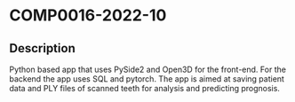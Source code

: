 # COMP0016-2022-10
## Description
Python based app that uses PySide2 and Open3D for the front-end. For the backend the app uses SQL and pytorch. The app is aimed at saving patient data and PLY files of scanned teeth for analysis and predicting prognosis.
